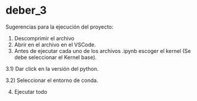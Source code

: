 # deber_3
Sugerencias para la ejecución del proyecto:

1) Descomprimir el archivo
2) Abrir en el archivo en el VSCode.
3) Antes de ejecutar cada uno de los archivos .ipynb escoger el kernel (Se debe seleccionar el Kernel base).

3.1) Dar click en la versión del python.

3.2) Seleccionar el entorno de conda.

4) Ejecutar todo
